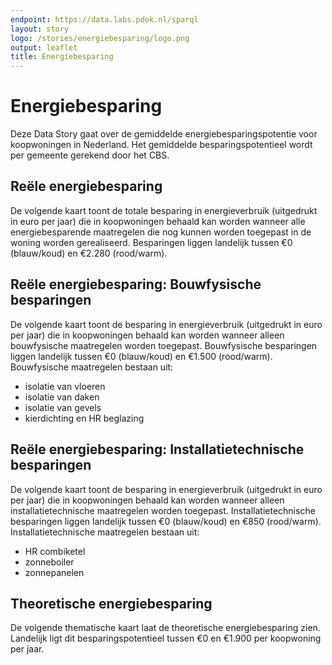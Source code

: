 ```yaml
---
endpoint: https://data.labs.pdok.nl/sparql
layout: story
logo: /stories/energiebesparing/logo.png
output: leaflet
title: Energiebesparing
---
```


# Energiebesparing

Deze Data Story gaat over de gemiddelde energiebesparingspotentie voor
koopwoningen in Nederland.  Het gemiddelde besparingspotentieel wordt
per gemeente gerekend door het CBS.

## Reële energiebesparing

De volgende kaart toont de totale besparing in energieverbruik
(uitgedrukt in euro per jaar) die in koopwoningen behaald kan worden
wanneer alle energiebesparende maatregelen die nog kunnen worden
toegepast in de woning worden gerealiseerd.  Besparingen liggen
landelijk tussen €0 (blauw/koud) en €2.280 (rood/warm).


<query data-endpoint="https://data.labs.pdok.nl/sparql" data-query-ref="10-reeel.rq" data-output="geo"></query>

## Reële energiebesparing: Bouwfysische besparingen

De volgende kaart toont de besparing in energieverbruik (uitgedrukt in
euro per jaar) die in koopwoningen behaald kan worden wanneer alleen
bouwfysische maatregelen worden toegepast.  Bouwfysische besparingen
liggen landelijk tussen €0 (blauw/koud) en €1.500 (rood/warm).
Bouwfysische maatregelen bestaan uit:

- isolatie van vloeren
- isolatie van daken
- isolatie van gevels
- kierdichting en HR beglazing

<query data-endpoint="https://data.labs.pdok.nl/sparql" data-query-ref="bouwfysisch.rq" data-output="geo"></query>

## Reële energiebesparing: Installatietechnische besparingen

De volgende kaart toont de besparing in energieverbruik (uitgedrukt in
euro per jaar) die in koopwoningen behaald kan worden wanneer alleen
installatietechnische maatregelen worden toegepast.
Installatietechnische besparingen liggen landelijk tussen €0
(blauw/koud) en €850 (rood/warm).  Installatietechnische maatregelen
bestaan uit:

- HR combiketel
- zonneboiler
- zonnepanelen

<query data-endpoint="https://data.labs.pdok.nl/sparql" data-query-ref="installatietechnisch.rq" data-output="geo"></query>

## Theoretische energiebesparing

De volgende thematische kaart laat de theoretische energiebesparing
zien.  Landelijk ligt dit besparingspotentieel tussen €0 en €1.900 per
koopwoning per jaar.

<query data-endpoint="https://data.labs.pdok.nl/sparql" data-query-ref="theoretisch.rq" data-output="geo"></query>
